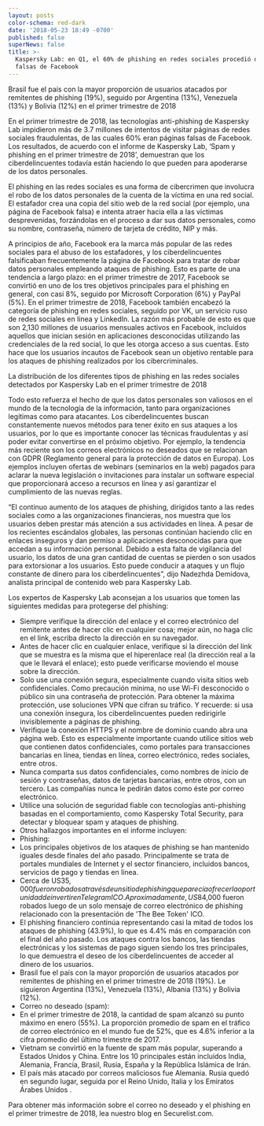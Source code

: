 ```yaml
---
layout: posts
color-schema: red-dark
date: '2018-05-23 18:49 -0700'
published: false
superNews: false
title: >-
  Kaspersky Lab: en Q1, el 60% de phishing en redes sociales procedió de páginas
  falsas de Facebook
---
```

Brasil fue el país con la mayor proporción de usuarios atacados por remitentes de phishing (19%), seguido por Argentina (13%), Venezuela (13%) y Bolivia (12%) en el primer trimestre de 2018

En el primer trimestre de 2018, las tecnologías anti-phishing de Kaspersky Lab impidieron más de 3.7 millones de intentos de visitar páginas de redes sociales fraudulentas, de las cuales 60% eran páginas falsas de Facebook. Los resultados, de acuerdo con el informe de Kaspersky Lab, ‘Spam y phishing en el primer trimestre de 2018’, demuestran que los ciberdelincuentes todavía están haciendo lo que pueden para apoderarse de los datos personales.

El phishing en las redes sociales es una forma de cibercrimen que involucra el robo de los datos personales de la cuenta de la víctima en una red social. El estafador crea una copia del sitio web de la red social (por ejemplo, una página de Facebook falsa) e intenta atraer hacia ella a las víctimas desprevenidas, forzándolas en el proceso a dar sus datos personales, como su nombre, contraseña, número de tarjeta de crédito, NIP y más.

A principios de año, Facebook era la marca más popular de las redes sociales para el abuso de los estafadores, y los ciberdelincuentes falsificaban frecuentemente la página de Facebook para tratar de robar datos personales empleando ataques de phishing. Esto es parte de una tendencia a largo plazo: en el primer trimestre de 2017, Facebook se convirtió en uno de los tres objetivos principales para el phishing en general, con casi 8%, seguido por Microsoft Corporation (6%) y PayPal (5%). En el primer trimestre de 2018, Facebook también encabezó la categoría de phishing en redes sociales, seguido por VK, un servicio ruso de redes sociales en línea y LinkedIn. La razón más probable de esto es que son 2,130 millones de usuarios mensuales activos en Facebook, incluidos aquellos que inician sesión en aplicaciones desconocidas utilizando las credenciales de la red social, lo que les otorga acceso a sus cuentas. Esto hace que los usuarios incautos de Facebook sean un objetivo rentable para los ataques de phishing realizados por los cibercriminales.
                                   
La distribución de los diferentes tipos de phishing en las redes sociales detectados por Kaspersky Lab en el primer trimestre de 2018

Todo esto refuerza el hecho de que los datos personales son valiosos en el mundo de la tecnología de la información, tanto para organizaciones legítimas como para atacantes. Los ciberdelincuentes buscan constantemente nuevos métodos para tener éxito en sus ataques a los usuarios, por lo que es importante conocer las técnicas fraudulentas y así poder evitar convertirse en el próximo objetivo. Por ejemplo, la tendencia más reciente son los correos electrónicos no deseados que se relacionan con GDPR (Reglamento general para la protección de datos en Europa). Los ejemplos incluyen ofertas de webinars (seminarios en la web) pagados para aclarar la nueva legislación o invitaciones para instalar un software especial que proporcionará acceso a recursos en línea y así garantizar el cumplimiento de las nuevas reglas.

“El continuo aumento de los ataques de phishing, dirigidos tanto a las redes sociales como a las organizaciones financieras, nos muestra que los usuarios deben prestar más atención a sus actividades en línea. A pesar de los recientes escándalos globales, las personas continúan haciendo clic en enlaces inseguros y dan permiso a aplicaciones desconocidas para que accedan a su información personal. Debido a esta falta de vigilancia del usuario, los datos de una gran cantidad de cuentas se pierden o son usados para extorsionar a los usuarios. Esto puede conducir a ataques y un flujo constante de dinero para los ciberdelincuentes”, dijo Nadezhda Demidova, analista principal de contenido web para Kaspersky Lab.

Los expertos de Kaspersky Lab aconsejan a los usuarios que tomen las siguientes medidas para protegerse del phishing:

- Siempre verifique la dirección del enlace y el correo electrónico del remitente antes de hacer clic en cualquier cosa; mejor aún, no haga clic en el link, escriba directo la dirección en su navegador.
- Antes de hacer clic en cualquier enlace, verifique si la dirección del link que se muestra es la misma que el hiperenlace real (la dirección real a la que le llevará el enlace); esto puede verificarse moviendo el mouse sobre la dirección.
- Solo use una conexión segura, especialmente cuando visita sitios web confidenciales. Como precaución mínima, no use Wi-Fi desconocido o público sin una contraseña de protección. Para obtener la máxima protección, use soluciones VPN que cifran su tráfico. Y recuerde: si usa una conexión insegura, los ciberdelincuentes pueden redirigirle invisiblemente a páginas de phishing.
- Verifique la conexión HTTPS y el nombre de dominio cuando abra una página web. Esto es especialmente importante cuando utilice sitios web que contienen datos confidenciales, como portales para transacciones bancarias en línea, tiendas en línea, correo electrónico, redes sociales, entre otros.
- Nunca comparta sus datos confidenciales, como nombres de inicio de sesión y contraseñas, datos de tarjetas bancarias, entre otros, con un tercero. Las compañías nunca le pedirán datos como éste por correo electrónico.
- Utilice una solución de seguridad fiable con tecnologías anti-phishing basadas en el comportamiento, como Kaspersky Total Security, para detectar y bloquear spam y ataques de phishing.
- Otros hallazgos importantes en el informe incluyen:
- Phishing:
- Los principales objetivos de los ataques de phishing se han mantenido iguales desde finales del año pasado. Principalmente se trata de portales mundiales de Internet y el sector financiero, incluidos bancos, servicios de pago y tiendas en línea.
- Cerca de US$35,000 fueron robados a través de un sitio de phishing que parecía ofrecer la oportunidad de invertir en Telegram ICO. Aproximadamente, US$84,000 fueron robados luego de un solo mensaje de correo electrónico de phishing relacionado con la presentación de 'The Bee Token' ICO.
- El phishing financiero continúa representando casi la mitad de todos los ataques de phishing (43.9%), lo que es 4.4% más en comparación con el final del año pasado. Los ataques contra los bancos, las tiendas electrónicas y los sistemas de pago siguen siendo los tres principales, lo que demuestra el deseo de los ciberdelincuentes de acceder al dinero de los usuarios.
- Brasil fue el país con la mayor proporción de usuarios atacados por remitentes de phishing en el primer trimestre de 2018 (19%). Le siguieron Argentina (13%), Venezuela (13%), Albania (13%) y Bolivia (12%).
- Correo no deseado (spam):
- En el primer trimestre de 2018, la cantidad de spam alcanzó su punto máximo en enero (55%). La proporción promedio de spam en el tráfico de correo electrónico en el mundo fue de 52%, que es 4.6% inferior a la cifra promedio del último trimestre de 2017.
- Vietnam se convirtió en la fuente de spam más popular, superando a Estados Unidos y China. Entre los 10 principales están incluidos India, Alemania, Francia, Brasil, Rusia, España y la República Islámica de Irán.
- El país más atacado por correos maliciosos fue Alemania. Rusia quedó en segundo lugar, seguida por el Reino Unido, Italia y los Emiratos Árabes Unidos
.

Para obtener más información sobre el correo no deseado y el phishing en el primer trimestre de 2018, lea nuestro blog en Securelist.com.

